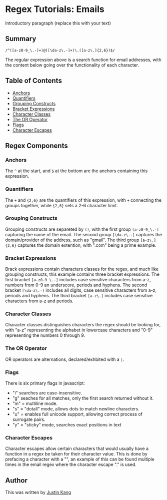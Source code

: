 # Regex Tutorials: Emails
Introductory paragraph (replace this with your text)

## Summary
```text
/^([a-z0-9_\.-]+)@([\da-z\.-]+)\.([a-z\.]{2,6})$/
```
The regular expression above is a search function for email addresses, with the content below going over the functionality of each character.

## Table of Contents
- [Anchors](#anchors)
- [Quantifiers](#quantifiers)
- [Grouping Constructs](#grouping-constructs)
- [Bracket Expressions](#bracket-expressions)
- [Character Classes](#character-classes)
- [The OR Operator](#the-or-operator)
- [Flags](#flags)
- [Character Escapes](#character-escapes)

## Regex Components

### Anchors
The `^` at the start, and `$` at the bottom are the anchors containing this expression. 

### Quantifiers
The `+` and `{2,6}` are the quantifiers of this expression, with `+` connecting the groups together, while `{2,6}` sets a 2-6 character limit.  

### Grouping Constructs
Grouping constructs are separeted by `()`, with the first group `[a-z0-9_\.-]` capturing the name of the email. The second group `[\da-z\.-]` captures the domain/provider of the address, such as "gmail". The third group `[a-z\.]{2,6}` captures the domain extention, with ".com" being a prime example. 

### Bracket Expressions
Brack expressions contain characters classes for the regex, and much like grouping constructs, this example contains three bracket expressions. The first bracket `[a-z0-9_\.-]` includes case sensitive characters from a-z, numbers from 0-9 an underscore, periods and hyphens. The second bracket `[\da-z\.-]` includes all digits, case sensitive characters from a-z, periods and hyphens. The third bracket `[a-z\.]` includes case sensitive characters from a-z and periods. 

### Character Classes
Character classes distinguishes characters the regex should be looking for, with "a-z" representing the alphabet in lowercase characters and "0-9" representing the numbers 0 through 9. 
### The OR Operator
OR operators are alternations, declared/exhbited with a `|`.
### Flags
There is six primary flags in javascript:
- "i" searches are case-insensitive.
- "g" seaches for all matches, only the first search returned without it. 
- "m" = multiline mode.
- "s" = "dotall" mode, allows dots to match newline characters.
- "u" = enables full unicode support, allowing correct process of surrogate pairs.
- "y" = "sticky" mode, searches exact positions in text

### Character Escapes
Character escapes allow certain characters that would usually have a function in a regex be taken for their character value. This is done by prefacing a character with a "", an example of this can be found multiple times in the email regex where the character escape "." is used.

## Author
This was written by [Justin Kang](https://github.com/iinukng)